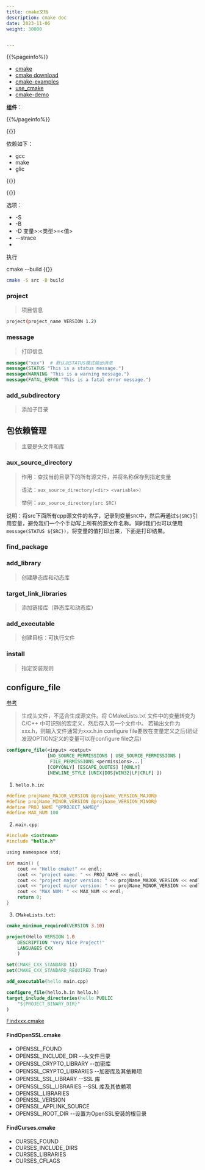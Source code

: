```yaml
---
title: cmake文档
description: cmake doc
date: 2023-11-06
weight: 30000


---
```

<style>
th, td {
  border: 1px solid rgb(190, 190, 190);
}
</style>
{{%pageinfo%}}
- [cmake](https://cmake.org/download/)
- [cmake download](https://cmake.org/files)
- [cmake-examples](https://github.com/ttroy50/cmake-examples/tree/master)
- [use_cmake](https://github.com/HuPengsheet/use_cmake)
- [cmake-demo](https://github.com/wzpan/cmake-demo)


**组件**：



{{%/pageinfo%}}



{{<note>}}
<!---->
依赖如下：
- gcc
- make
- glic

{{</note>}}


{{<note>}}
<!---->
选项：
- -S <path-to-source>
- -B <path-to-build>
- -D 变量>:<类型>=<值>
- \-\-strace
-

执行

cmake --build
{{</note>}}


```bash
cmake -S src -B build
```

### project
> 项目信息

```bash
project(project_name VERSION 1.2)
```


### message
> 打印信息
```cmake
message("xxx")  # 默认以STATUS模式输出消息
message(STATUS "This is a status message.")
message(WARNING "This is a warning message.")
message(FATAL_ERROR "This is a fatal error message.")
```

### add_subdirectory
> 添加子目录

## 包依赖管理
> 主要是头文件和库


### aux_source_directory
> 作用：查找当前目录下的所有源文件，并将名称保存到指定变量
>
> 语法：`aux_source_directory(<dir> <variable>)`
>
> 举例：`aux_source_directory(src SRC)`
>
说明：将src下面所有cpp源文件的名字，记录到变量`SRC`中，然后再通过`${SRC}`引用变量，避免我们一个个手动写上所有的源文件名称。同时我们也可以使用`message(STATUS ${SRC})`，将变量的值打印出来，下面是打印结果。

### find_package




### add_library
> 创建静态库和动态库



### target_link_libraries
> 添加链接库（静态库和动态库）



### add_executable
> 创建目标：可执行文件


### install
> 指定安装规则


## configure_file
[参考](https://blog.51cto.com/u_15357586/5226081)
> 生成头文件，不适合生成源文件。将 CMakeLists.txt 文件中的变量转变为 C/C++ 中可识别的宏定义，然后存入另一个文件中。
> 若输出文件为xxx.h，则输入文件通常为xxx.h.in
> configure file要放在变量定义之后(验证发现OPTION定义的变量可以在configure file之后)

```cmake
configure_file(<input> <output>
               [NO_SOURCE_PERMISSIONS | USE_SOURCE_PERMISSIONS |
                FILE_PERMISSIONS <permissions>...]
               [COPYONLY] [ESCAPE_QUOTES] [@ONLY]
               [NEWLINE_STYLE [UNIX|DOS|WIN32|LF|CRLF] ])
```

1. `hello.h.in`:
```c
#define projName_MAJOR_VERSION @projName_VERSION_MAJOR@
#define projName_MINOR_VERSION @projName_VERSION_MINOR@
#define PROJ_NAME "@PROJECT_NAME@"
#define MAX_NUM 100
```


2. `main.cpp`:
```c
#include <iostream>
#include "hello.h"

using namespace std;

int main() {
	cout << "Hello cmake!" << endl;
	cout << "project name: " << PROJ_NAME << endl;
	cout << "project major version: " << projName_MAJOR_VERSION << endl;
	cout << "project minor version: " << projName_MINOR_VERSION << endl;
	cout << "MAX NUM: " << MAX_NUM << endl;
	return 0;
}
```

3. `CMakeLists.txt`:
```cmake
cmake_minimum_required(VERSION 3.10)

project(Hello VERSION 1.0
	DESCRIPTION "Very Nice Project!"
	LANGUAGES CXX
	)

set(CMAKE_CXX_STANDARD 11)
set(CMAKE_CXX_STANDARD_REQUIRED True)

add_executable(hello main.cpp)

configure_file(hello.h.in hello.h)
target_include_directories(hello PUBLIC
	"${PROJECT_BINARY_DIR}"
)
```


[Findxxx.cmake](https://cmake.org/cmake/help/latest/manual/cmake-modules.7.html)
#### FindOpenSSL.cmake


- OPENSSL_FOUND
- OPENSSL_INCLUDE_DIR       --头文件目录
- OPENSSL_CRYPTO_LIBRARY    --加密库
- OPENSSL_CRYPTO_LIBRARIES  --加密库及其依赖项
- OPENSSL_SSL_LIBRARY       --SSL 库
- OPENSSL_SSL_LIBRARIES     --SSL 库及其依赖项
- OPENSSL_LIBRARIES
- OPENSSL_VERSION
- OPENSSL_APPLINK_SOURCE
- OPENSSL_ROOT_DIR          --设置为OpenSSL安装的根目录




#### FindCurses.cmake
- CURSES_FOUND
- CURSES_INCLUDE_DIRS
- CURSES_LIBRARIES
- CURSES_CFLAGS













